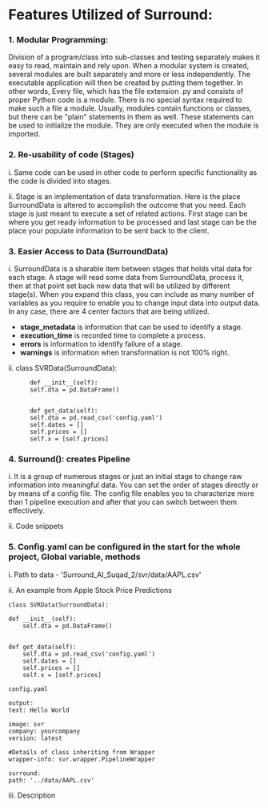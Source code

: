 # Features Utilized of Surround:

### 1.	Modular Programming:

Division of a program/class into sub-classes and testing separately makes it easy to read, maintain and rely upon. When a modular system is created, several modules are built separately and more or less independently. The executable application will then be created by putting them together. In other words, Every file, which has the file extension .py and consists of proper Python code is a module. There is no special syntax required to make such a file a module. Usually, modules contain functions or classes, but there can be "plain" statements in them as well. These statements can be used to initialize the module. They are only executed when the module is imported. 


### 2.	Re-usability of code (Stages)

i. Same code can be used in other code to perform specific functionality as the code is divided into stages.

ii. Stage is an implementation of data transformation. Here is the place SurroundData is altered to accomplish the outcome that you need. Each stage is just meant to execute a set of related actions. First stage can be where you get ready information to be processed and last stage can be the place your populate information to be sent back to the client.


### 3.	Easier Access to Data (SurroundData)

i.	SurroundData is a sharable item between stages that holds vital data for each stage. A stage will read some data from SurroundData, process it, then at that point set back new data that will be utilized by different stage(s). When you expand this class, you can include as many number of variables as you require to enable you to change input data into output data. In any case, there are 4 center factors that are being utilized.
- **stage_metadata** is information that can be used to identify a stage.
- **execution_time** is recorded time to complete a process.
- **errors** is information to identify failure of a stage.
- **warnings** is information when transformation is not 100% right.

ii.	class SVRData(SurroundData):

          def __init__(self):
          self.dta = pd.DataFrame()


          def get_data(self):
          self.dta = pd.read_csv('config.yaml')
          self.dates = []
          self.prices = []
          self.x = [self.prices]


### 4.	Surround(): creates Pipeline

i.	It is a group of numerous stages or just an initial stage to change raw information into meaningful data. You can set the order of stages directly or by means of a config file. The config file enables you to characterize more than 1 pipeline execution and after that you can switch between them effectively.

ii.	Code snippets


### 5.	Config.yaml can be configured in the start for the whole project, Global variable, methods

i.	Path to data - 'Surround_AI_Suqad_2/svr/data/AAPL.csv'

ii.	An example from Apple Stock Price Predictions

    class SVRData(SurroundData):

    def __init__(self):
        self.dta = pd.DataFrame()


    def get_data(self):
        self.dta = pd.read_csv('config.yaml')
        self.dates = []
        self.prices = []
        self.x = [self.prices]


`config.yaml`

    output:
    text: Hello World

    image: svr
    company: yourcompany
    version: latest

    #Details of class inheriting from Wrapper
    wrapper-info: svr.wrapper.PipelineWrapper

    surround:
    path: '../data/AAPL.csv'

iii. Description

